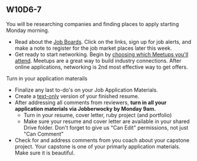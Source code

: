 ## W10D6-7
You will be researching companies and finding places to apply starting Monday morning.  
  * Read about the [Job Boards][job-boards].  Click on the links, sign up for job alerts, and make a note to register for the job market places later this week.  
  * Get ready to start networking.  Begin by [choosing which Meetups you'll attend][meetups]. Meetups are a great way to build industry connections.  After online applications, networking is 2nd most effective way to get offers.  
  
Turn in your application materails
* Finalize any last to-do's on your Job Application Materials.
* Create a [text-only][text-only] version of your finished resume.
* After addressing all comments from reviewers, **turn in all your application materials via Jobberwocky by Monday 9am.**
  * Turn in your resume, cover letter, ruby project (and portfolio)
  * Make sure your resume and cover letter are available in your shared Drive folder.  Don't forget to give us "Can Edit" permissions, not just "Can Comment"
* Check for and address comments from you coach about your capstone project. Your capstone is one of your primarly application materials.  Make sure it is beautiful.  

[meetups]: ../engineering-culture/meetups.md
[job-boards]: ../mass-applying/job-boards.md
[text-only]: ../self-presentation/text-resume.md
